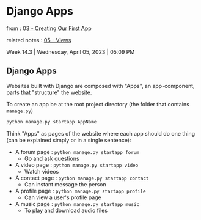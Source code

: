 # Django Apps

from : [03 - Creating Our First App](03%20-%20Creating%20Our%20First%20App.md)

related notes : [05 - Views](05%20-%20Views.md)

Week 14.3 | Wednesday, April 05, 2023 | 05:09 PM

## Django Apps

Websites built with Django are composed with "Apps", an app-component, parts that "structure" the website.

To create an app be at the root project directory (the folder that contains `manage.py`)

```cmd
python manage.py startapp AppName
```

Think "Apps" as pages of the website where each app should do one thing (can be explained simply or in a single sentence):

- A forum page : `python manage.py startapp forum`
  - Go and ask questions
- A video page : `python manage.py startapp video`
  - Watch videos
- A contact page : `python manage.py startapp contact`
  - Can instant message the person
- A profile page : `python manage.py startapp profile`
  - Can view a user's profile page
- A music page : `python manage.py startapp music`
  - To play and download audio files
